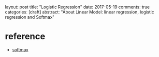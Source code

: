 layout: post
title: "Logistic Regression"
date: 2017-05-19
comments: true
categories: [draft]
abstract: "About Linear Model: linear regression, logistic regression and Softmax"


# reference
* [softmax](https://houxianxu.github.io/2015/04/23/logistic-softmax-regression/)